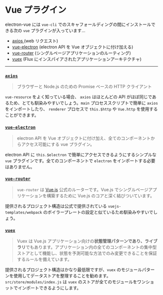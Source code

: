 # Vue プラグイン

electron-vue には `vue-cli` でのスキャフォールディングの間にインストールできる次の `vue` プラグインが入っています...

- [axios ](https://github.com/mzabriskie/axios)(web リクエスト)
- [vue-electron](https://github.com/SimulatedGREG/vue-electron) (electron API を Vue オブジェクトに付け加える)
- [vue-router](https://github.com/vuejs/vue-router) (シングルページアプリケーションのルーティング)
- [vuex](https://github.com/vuejs/vuex) (Flux にインスパイアされたアプリケーションアーキテクチャ)

---

### [`axios`](https://github.com/mzabriskie/axios)

> ブラウザーと Node.js のための Promise ベースの HTTP クライアント

`vue-resource` をよく知っている場合、 `axios` はほとんどの API がほぼ同じであるため、とても馴染みやすいでしょう。`main` プロセススクリプトで簡単に `axios` をインポートしたり、 `renderer` プロセスで `this.$http` や `Vue.http` を使用することができます。

### [`vue-electron`](https://github.com/SimulatedGREG/vue-electron)

> electron API を Vue オブジェクトに付け加え、全てのコンポーネントからアクセス可能にする vue プラグイン。

electron API に `this.$electron` で簡単にアクセスできるようにするシンプルな `vue` プラグインです。全てのコンポーネントで `electron` をインポートする必要はありません。

### [`vue-router`](https://github.com/vuejs/vue-router)

> `vue-router`  は [Vue.js](http://jp.vuejs.org/) 公式のルーターです。Vue.js でシングルページアプリケーションを構築するために Vue.js のコアと深く結びついています。

提供されるプロジェクト構造は公式で提供されている `vuejs-templates/webpack` のボイラープレートの設定と似ているため馴染みやすいでしょう。

### [`vuex`](https://github.com/vuejs/vuex)

> Vuex は Vue.js アプリケーション向けの**状態管理パターンであり、ライブラリ**でもあります。アプリケーション内の全てのコンポーネントの集中型ストアとして機能し、状態を予測可能な方法でのみ変更できることを保証するルールを備えています。

提供されるプロジェクト構造はかなり最低限ですが、`vuex` のモジュールパターンを使用してデータストアを整理することを勧めます。`src/store/modules/index.js` は `vuex` のストアが全てのモジュールをワンショットでインポートできるようにします。
